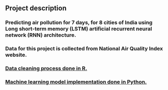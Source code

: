 ## Project description

### Predicting air pollution for 7 days, for 8 cities of India using Long short-term memory (LSTM) artificial recurrent neural network (RNN) architecture.

### Data for this project is collected from National Air Quality Index website.

### [Data cleaning process done in R.](https://github.com/swapnil-sarda/projects/blob/Machine-learning/R%20Code)

### [Machine learning model implementation done in Python.](https://github.com/swapnil-sarda/projects/blob/Machine-learning/Python%20code)

 
